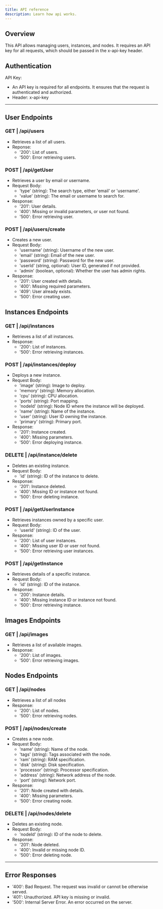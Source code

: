 ```yaml
---
title: API reference
description: Learn how api works.
---
```


## Overview

This API allows managing users, instances, and nodes. It requires an API key for all requests, which should be passed in the x-api-key header.

## Authentication
API Key:
* An API key is required for all endpoints. It ensures that the request is authenticated and authorized.
* Header: x-api-key

---

## User Endpoints

### GET | /api/users
* Retrieves a list of all users.
* Reponse:
  * '200': List of users.
  * '500': Error retrieving users.

### POST | /api/getUser
* Retrieves a user by email or username.
* Request Body:
  * 'type' (string): The search type, either 'email' or 'username'.
  * 'value' (string): The email or username to search for.
* Response:
  * '201': User details.
  * '400': Missing or invalid parameters, or user not found.
  * '500': Error retrieving user.

### POST | /api/users/create
* Creates a new user.
* Request Body:
  * 'username' (string): Username of the new user.
  * 'email' (string): Email of the new user.
  * 'password' (string): Password for the new user.
  * 'userId' (string, optional): User ID, generated if not provided.
  * 'admin' (boolean, optional): Whether the user has admin rights.
* Response:
  * '201': User created with details.
  * '400': Missing required parameters.
  * '409': User already exists.
  * '500': Error creating user.

## Instances Endpoints

### GET | /api/instances
* Retrieves a list of all instances.
* Response:
  * '200': List of instances.
  * '500': Error retrieving instances.

### POST | /api/instances/deploy
* Deploys a new instance.
* Request Body:
  * 'image' (string): Image to deploy.
  * 'memory' (string): Memory allocation.
  * 'cpu' (string): CPU allocation.
  * 'ports' (string): Port mapping.
  * 'nodeId' (string): Node ID where the instance will be deployed.
  * 'name' (string): Name of the instance.
  * 'user' (string): User ID owning the instance.
  * 'primary' (string): Primary port.
* Response:
  * '201': Instance created.
  * '400': Missing parameters.
  * '500': Error deploying instance.

### DELETE | /api/instance/delete
* Deletes an existing instance.
* Request Body:
  * 'id' (string): ID of the instance to delete.
* Response:
  * '201': Instance deleted.
  * '400': Missing ID or instance not found.
  * '500': Error deleting instance.

### POST | /api/getUserInstance
* Retrieves instances owned by a specific user.
* Request Body:
  * 'userId' (string): ID of the user.
* Response:
  * '200': List of user instances.
  * '400': Missing user ID or user not found.
  * '500': Error retrieving user instances.

### POST | /api/getInstance
* Retrieves details of a specific instance.
* Request Body:
  * 'id' (string): ID of the instance.
* Response:
  * '200': Instance details.
  * '400': Missing instance ID or instance not found.
  * '500': Error retrieving instance.

## Images Endpoints

### GET | /api/images
* Retrieves a list of available images.
* Response:
  * '200': List of images.
  * '500': Error retrieving images.

## Nodes Endpoints

### GET | /api/nodes
* Retrieves a list of all nodes
* Response:
  * '200': List of nodes.
  * '500': Error retrieving nodes.

### POST | /api/nodes/create
* Creates a new node.
* Request Body:
  * 'name' (string): Name of the node.
  * 'tags' (string): Tags associated with the node.
  * 'ram' (string): RAM specification.
  * 'disk' (string): Disk specification.
  * 'processor' (string): Processor specification.
  * 'address' (string): Network address of the node.
  * 'port' (string): Network port.
* Response:
  * '201': Node created with details.
  * '400': Missing parameters.
  * '500': Error creating node.

### DELETE | /api/nodes/delete
* Deletes an existing node.
* Request Body:
  * 'nodeId' (string): ID of the node to delete.
* Response:
  * '201': Node deleted.
  * '400': Invalid or missing node ID.
  * '500': Error deleting node.
---

## Error Responses

* '400': Bad Request. The request was invalid or cannot be otherwise served.
* '401': Unauthorized. API key is missing or invalid.
* '500': Internal Server Error. An error occurred on the server.

